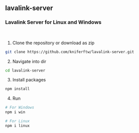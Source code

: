 ## lavalink-server
### Lavalink Server for Linux and Windows
<br>

1. Clone the repository or download as zip

```bash
git clone https://github.com/kniferftw/lavalink-server.git
```

2. Navigate into dir 

```bash
cd lavalink-server
```

3. Install packages

```bash
npm install
```

4. Run

```bash
# For Windows
npm i win

# For Linux
npm i linux
```